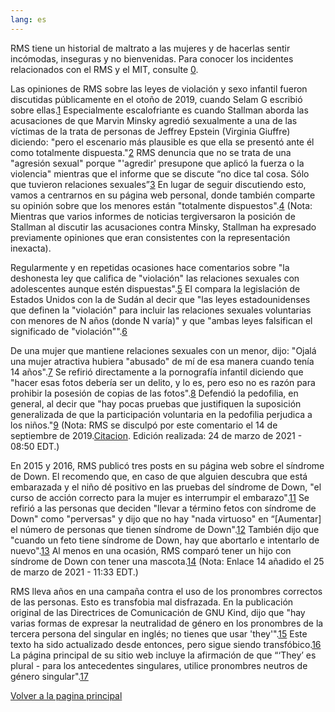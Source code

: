 ```yaml
---
lang: es
---
```


RMS tiene un historial de maltrato a las mujeres y de hacerlas sentir incómodas, inseguras y no bienvenidas. Para conocer los incidentes relacionados con el RMS y el MIT, consulte [0].

[0]: https://selamjie.medium.com/remove-richard-stallman-appendix-a-a7e41e784f88

Las opiniones de RMS sobre las leyes de violación y sexo infantil fueron discutidas públicamente en el otoño de 2019, cuando Selam G escribió sobre ellas.[1]  Especialmente escalofriante es cuando Stallman aborda las acusaciones de que Marvin Minsky agredió sexualmente a una de las víctimas de la trata de personas de Jeffrey Epstein (Virginia Giuffre) diciendo: "pero el escenario más plausible es que ella se presentó ante él como totalmente dispuesta."[2] RMS denuncia que no se trata de una "agresión sexual" porque "'agredir' presupone que aplicó la fuerza o la violencia" mientras que el informe que se discute “no dice tal cosa. Sólo que tuvieron relaciones sexuales”[3] En lugar de seguir discutiendo esto, vamos a centrarnos en su página web personal, donde también comparte su opinión sobre que los menores están "totalmente dispuestos".[4] (Nota: Mientras que varios informes de noticias tergiversaron la posición de Stallman al discutir las acusaciones contra Minsky, Stallman ha expresado previamente opiniones que eran consistentes con la representación inexacta).

[1]: https://web.archive.org/web/20210325013429/https://selamjie.medium.com/remove-richard-stallman-fec6ec210794
[2]: https://web.archive.org/web/20210325013629/https://www.vice.com/en/article/9ke3ke/famed-computer-scientist-richard-stallman-described-epstein-victims-as-entirely-willing
[3]: https://web.archive.org/web/20210325013629/https://www.vice.com/en/article/9ke3ke/famed-computer-scientist-richard-stallman-described-epstein-victims-as-entirely-willing
[4]: https://web.archive.org/web/20210325013706/https://stallman.org/archives/2018-jul-oct.html#23_September_2018_(Cody_Wilson)

Regularmente y en repetidas ocasiones hace comentarios sobre "la deshonesta ley que califica de "violación" las relaciones sexuales con adolescentes aunque estén dispuestas".[5] El compara la legislación de Estados Unidos con la de Sudán al decir que "las leyes estadounidenses que definen la "violación" para incluir las relaciones sexuales voluntarias con menores de N años (donde N varía)" y que "ambas leyes falsifican el significado de "violación"".[6]

[5]: https://web.archive.org/web/20210325013844/https://stallman.org/archives/2017-sep-dec.html#13_November_2017_(Jelani_Maraj)
[6]: https://web.archive.org/web/20210325013942/https://stallman.org/archives/2018-may-aug.html#14_May_2018_(Death_sentence_in_Sudan)

De una mujer que mantiene relaciones sexuales con un menor, dijo: "Ojalá una mujer atractiva hubiera "abusado" de mí de esa manera cuando tenía 14 años".[7] Se refirió directamente a la pornografía infantil diciendo que "hacer esas fotos debería ser un delito, y lo es, pero eso no es razón para prohibir la posesión de copias de las fotos".[8] Defendió la pedofilia, en general, al decir que "hay pocas pruebas que justifiquen la suposición generalizada de que la participación voluntaria en la pedofilia perjudica a los niños."[9] (Nota: RMS se disculpó por este comentario el 14 de septiembre de 2019.[Citacion][10]. Edición realizada: 24 de marzo de 2021 - 08:50 EDT.)

[7]: https://web.archive.org/web/20210325014110/https://stallman.org/archives/2015-mar-jun.html#5_June_2015_(Law_being_an_ass)
[8]: https://web.archive.org/web/20210325014131/https://stallman.org/archives/2014-jul-oct.html#26_October_2014_(Prison_for_cartoon)
[9]: https://web.archive.org/web/20210325014249/https://stallman.org/archives/2012-nov-feb.html#04_January_2013_(Pedophilia)
[10]: https://web.archive.org/web/20210325015259/https://stallman.org/archives/2019-jul-oct.html#14_September_2019_(Sex_between_an_adult_and_a_child_is_wrong)

En 2015 y 2016, RMS publicó tres posts en su página web sobre el síndrome de Down. El recomendo que, en caso de que alguien descubra que está embarazada y el niño dé positivo en las pruebas del síndrome de Down, "el curso de acción correcto para la mujer es interrumpir el embarazo".[11] Se refirió a las personas que deciden "llevar a término fetos con síndrome de Down" como "perversas" y dijo que no hay "nada virtuoso" en “[Aumentar] el número de personas que tienen síndrome de Down".[12] También dijo que "cuando un feto tiene síndrome de Down, hay que abortarlo e intentarlo de nuevo".[13] Al menos en una ocasión, RMS comparó tener un hijo con síndrome de Down con tener una mascota.[14] (Nota: Enlace 14 añadido el 25 de marzo de 2021 - 11:33 EDT.)

[11]: https://web.archive.org/web/20210325014348/https://stallman.org/archives/2016-jul-oct.html#31_October_2016_(Down's_syndrome)
[12]: https://web.archive.org/web/20210325014343/https://stallman.org/archives/2015-jul-oct.html#21_October_2015_(Mistaking_a_fetus_for_a_baby)
[13]: https://web.archive.org/web/20210325014628/https://stallman.org/archives/2016-mar-jun.html#23_April_2016_(Fetuses_with_Downs_syndrome)
[14]: https://web.archive.org/web/20161107050933/https://stallman.org/archives/2016-jul-oct.html#31_October_2016_(Down's_syndrome)

RMS lleva años en una campaña contra el uso de los pronombres correctos de las personas. Esto es transfobia mal disfrazada. En la publicación original de las Directrices de Comunicación de GNU Kind, dijo que "hay varias formas de expresar la neutralidad de género en los pronombres de la tercera persona del singular en inglés; no tienes que usar 'they'".[15] Este texto ha sido actualizado desde entonces, pero sigue siendo transfóbico.[16] La página principal de su sitio web incluye la afirmación de que  “‘They’ es plural - para los antecedentes singulares, utilice pronombres neutros de género singular".[17]

[15]: https://web.archive.org/web/20181022140126/https://www.gnu.org/philosophy/kind-communication.html
[16]: https://web.archive.org/web/20210325014959/https://www.gnu.org/philosophy/kind-communication.html
[17]: https://web.archive.org/web/20210325014851/https://stallman.org/

[Volver a la pagina principal][18]

[18]: https://rms-open-letter.github.io/index.es

